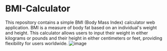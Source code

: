 # BMI-Calculator
This repository contains a simple BMI (Body Mass Index) calculator web application. BMI is a measure of body fat based on an individual's weight and height. This calculator allows users to input their weight in either kilograms or pounds and their height in either centimeters or feet, providing flexibility for users worldwide.
![image](https://github.com/Sabina777/BMI-Calculator/assets/23352718/8efb879d-8e29-44a1-82da-786694243fb0)


